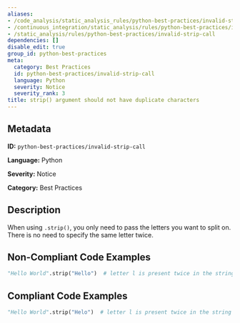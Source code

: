 ```yaml
---
aliases:
- /code_analysis/static_analysis_rules/python-best-practices/invalid-strip-call
- /continuous_integration/static_analysis/rules/python-best-practices/invalid-strip-call
- /static_analysis/rules/python-best-practices/invalid-strip-call
dependencies: []
disable_edit: true
group_id: python-best-practices
meta:
  category: Best Practices
  id: python-best-practices/invalid-strip-call
  language: Python
  severity: Notice
  severity_rank: 3
title: strip() argument should not have duplicate characters
---
```

<!--  SOURCED FROM https://github.com/DataDog/datadog-static-analyzer-rule-docs -->


## Metadata
**ID:** `python-best-practices/invalid-strip-call`

**Language:** Python

**Severity:** Notice

**Category:** Best Practices

## Description
When using `.strip()`, you only need to pass the letters you want to split on. There is no need to specify the same letter twice.

## Non-Compliant Code Examples
```python
"Hello World".strip("Hello")  # letter l is present twice in the string
```

## Compliant Code Examples
```python
"Hello World".strip("Helo")  # letter l is present twice in the string
```
